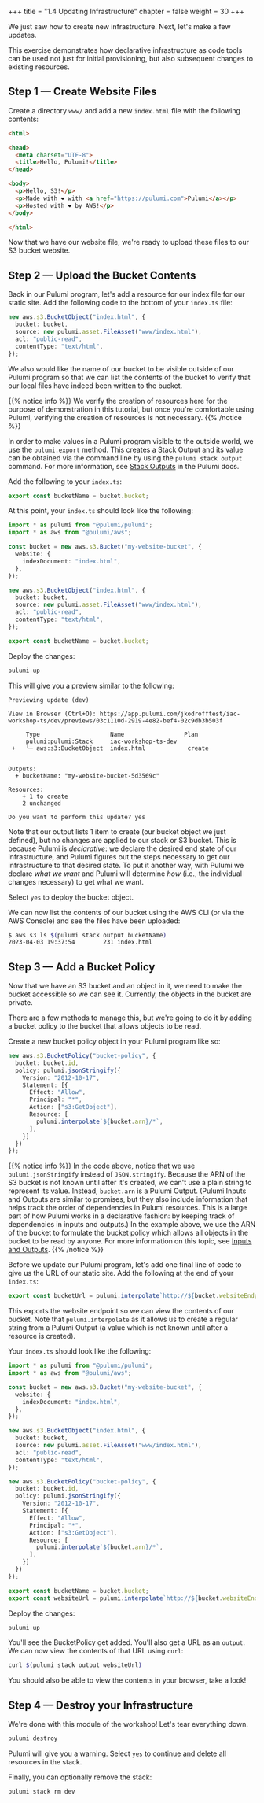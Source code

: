 +++
title = "1.4 Updating Infrastructure"
chapter = false
weight = 30
+++

We just saw how to create new infrastructure. Next, let's make a few updates.

This exercise demonstrates how declarative infrastructure as code tools can be used not just for initial provisioning, but also subsequent changes to existing resources.

## Step 1 &mdash; Create Website Files

Create a directory `www/` and add a new `index.html` file with the following contents:

```html
<html>

<head>
  <meta charset="UTF-8">
  <title>Hello, Pulumi!</title>
</head>

<body>
  <p>Hello, S3!</p>
  <p>Made with ❤️ with <a href="https://pulumi.com">Pulumi</a></p>
  <p>Hosted with ❤️ by AWS!</p>
</body>

</html>
```

Now that we have our website file, we're ready to upload these files to our S3 bucket website.

## Step 2 &mdash; Upload the Bucket Contents

Back in our Pulumi program, let's add a resource for our index file for our static site. Add the following code to the bottom of your `index.ts` file:

```typescript
new aws.s3.BucketObject("index.html", {
  bucket: bucket,
  source: new pulumi.asset.FileAsset("www/index.html"),
  acl: "public-read",
  contentType: "text/html",
});
```

We also would like the name of our bucket to be visible outside of our Pulumi program so that we can list the contents of the bucket to verify that our local files have indeed been written to the bucket.

{{% notice info %}}
We verify the creation of resources here for the purpose of demonstration in this tutorial, but once you're comfortable using Pulumi, verifying the creation of resources is not necessary.
{{% /notice %}}

In order to make values in a Pulumi program visible to the outside world, we use the `pulumi.export` method. This creates a Stack Output and its value can be obtained via the command line by using the `pulumi stack output` command. For more information, see [Stack Outputs](https://www.pulumi.com/docs/intro/concepts/stack/#outputs) in the Pulumi docs.

Add the following to your `index.ts`:

```typescript
export const bucketName = bucket.bucket;
```

At this point, your `index.ts` should look like the following:

```typescript
import * as pulumi from "@pulumi/pulumi";
import * as aws from "@pulumi/aws";

const bucket = new aws.s3.Bucket("my-website-bucket", {
  website: {
    indexDocument: "index.html",
  },
});

new aws.s3.BucketObject("index.html", {
  bucket: bucket,
  source: new pulumi.asset.FileAsset("www/index.html"),
  acl: "public-read",
  contentType: "text/html",
});

export const bucketName = bucket.bucket;
```

Deploy the changes:

```bash
pulumi up
```

This will give you a preview similar to the following:

```text
Previewing update (dev)

View in Browser (Ctrl+O): https://app.pulumi.com/jkodrofftest/iac-workshop-ts/dev/previews/03c1110d-2919-4e82-bef4-02c9db3b503f

     Type                    Name                 Plan       
     pulumi:pulumi:Stack     iac-workshop-ts-dev             
 +   └─ aws:s3:BucketObject  index.html            create     


Outputs:
  + bucketName: "my-website-bucket-5d3569c"

Resources:
    + 1 to create
    2 unchanged

Do you want to perform this update? yes
```

Note that our output lists 1 item to create (our bucket object we just defined), but no changes are applied to our stack or S3 bucket. This is because Pulumi is _declarative_: we declare the desired end state of our infrastructure, and Pulumi figures out the steps necessary to get our infrastructure to that desired state. To put it another way, with Pulumi we declare _what we want_ and Pulumi will determine _how_ (i.e., the individual changes necessary) to get what we want.

Select `yes` to deploy the bucket object.

We can now list the contents of our bucket using the AWS CLI (or via the AWS Console) and see the files have been uploaded:

```bash
$ aws s3 ls $(pulumi stack output bucketName)
2023-04-03 19:37:54        231 index.html
```

## Step 3 &mdash; Add a Bucket Policy

Now that we have an S3 bucket and an object in it, we need to make the bucket accessible so we can see it. Currently, the objects in the bucket are private.

There are a few methods to manage this, but we're going to do it by adding a bucket policy to the bucket that allows objects to be read.

Create a new bucket policy object in your Pulumi program like so:

```typescript
new aws.s3.BucketPolicy("bucket-policy", {
  bucket: bucket.id,
  policy: pulumi.jsonStringify({
    Version: "2012-10-17",
    Statement: [{
      Effect: "Allow",
      Principal: "*",
      Action: ["s3:GetObject"],
      Resource: [
        pulumi.interpolate`${bucket.arn}/*`,
      ],
    }]
  })
});
```

{{% notice info %}}
In the code above, notice that we use `pulumi.jsonStringify` instead of `JSON.stringify`. Because the ARN of the S3 bucket is not known until after it's created, we can't use a plain string to represent its value. Instead, `bucket.arn` is a Pulumi Output. (Pulumi Inputs and Outputs are similar to promises, but they also include information that helps track the order of dependencies in Pulumi resources. This is a large part of how Pulumi works in a declarative fashion: by keeping track of dependencies in inputs and outputs.) In the example above, we use the ARN of the bucket to formulate the bucket policy which allows all objects in the bucket to be read by anyone. For more information on this topic, see [Inputs and Outputs](https://www.pulumi.com/docs/intro/concepts/inputs-outputs/).
{{% /notice %}}

Before we update our Pulumi program, let's add one final line of code to give us the URL of our static site. Add the following at the end of your `index.ts`:

```typescript
export const bucketUrl = pulumi.interpolate`http://${bucket.websiteEndpoint}`;
```

This exports the website endpoint so we can view the contents of our bucket. Note that `pulumi.interpolate` as it allows us to create a regular string from a Pulumi Output (a value which is not known until after a resource is created).

Your `index.ts` should look like the following:

```typescript
import * as pulumi from "@pulumi/pulumi";
import * as aws from "@pulumi/aws";

const bucket = new aws.s3.Bucket("my-website-bucket", {
  website: {
    indexDocument: "index.html",
  },
});

new aws.s3.BucketObject("index.html", {
  bucket: bucket,
  source: new pulumi.asset.FileAsset("www/index.html"),
  acl: "public-read",
  contentType: "text/html",
});

new aws.s3.BucketPolicy("bucket-policy", {
  bucket: bucket.id,
  policy: pulumi.jsonStringify({
    Version: "2012-10-17",
    Statement: [{
      Effect: "Allow",
      Principal: "*",
      Action: ["s3:GetObject"],
      Resource: [
        pulumi.interpolate`${bucket.arn}/*`,
      ],
    }]
  })
});

export const bucketName = bucket.bucket;
export const websiteUrl = pulumi.interpolate`http://${bucket.websiteEndpoint}`;
```

Deploy the changes:

```bash
pulumi up
```

You'll see the BucketPolicy get added. You'll also get a URL as an `output`. We can now view the contents of that URL using `curl`:

```bash
curl $(pulumi stack output websiteUrl)
```

You should also be able to view the contents in your browser, take a look!

## Step 4 &mdash; Destroy your Infrastructure

We're done with this module of the workshop! Let's tear everything down.

```bash
pulumi destroy
```

Pulumi will give you a warning. Select `yes` to continue and delete all resources in the stack.

Finally, you can optionally remove the stack:

```bash
pulumi stack rm dev
```
